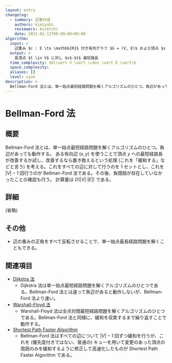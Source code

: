 ```yaml
---
layout: entry
changelog:
  - summary: 記事作成
    authors: kimiyuki
    reviewers: kuretchi
    date: 2021-02-12T00:00:00+09:00
algorithm:
  input: >
    辺重み $c : E \to \mathbb{R}$ 付き有向グラフ $G = (V, E)$ および頂点 $s \in V$
  output: >
    各頂点 $t \in V$ に対し $s$-$t$ 最短路長
  time_complexity: $O(\vert V \vert \cdot \vert E \vert)$
  space_complexity:
  aliases: []
  level: cyan
description: >
  Bellman-Ford 法とは、単一始点最短経路問題を解くアルゴリズムのひとつ。負辺があっても動作する。計算量は $O(\vert V \vert \cdot \vert E \vert)$ である。
---
```


# Bellman-Ford 法

## 概要

Bellman-Ford 法とは、単一始点最短経路問題を解くアルゴリズムのひとつ。負辺があっても動作する。
ある有向辺 $(x, y)$ を使うことで頂点 $y$ への最短経路長が改善するか試し、改善するなら置き換えるという処理 (これを「緩和する」などと言う) を考える。これをすべての辺に対して行うのを 1 セットとし、これを $\vert V \vert - 1$ 回行うのが Bellman-Ford 法である。その後、負閉路が存在していなかったことの確認も行う。
計算量は $O(\vert V \vert \cdot \vert E \vert)$ である。

## 詳細

(省略)

## その他

-   辺の重みの正負をすべて反転させることで、単一始点最長経路問題を解くこともできる。

## 関連項目

-   [Dijkstra 法](/dijkstra)
    -   Dijkstra 法は単一始点最短経路問題を解くアルゴリズムのひとつである。Bellman-Ford 法とは違って負辺があると動作しないが、Bellman-Ford 法より速い。
-   [Warshall-Floyd 法](/warshall-floyd)
    -   Warshall-Floyd 法は全点対間最短経路問題を解くアルゴリズムのひとつである。Bellman-Ford 法と同様に、緩和を収束するまで繰り返すことで動作する。
-   [Shortest Path Faster Algorithm](/spfa)
    -   Bellman-Ford 法はすべての辺について $\vert V \vert - 1$ 回ずつ緩和を行うが、これを (優先度付きではない、普通の) キューを用いて変更のあった頂点の周囲のみを緩和するように修正して高速化したものが Shortest Path Faster Algorithm である。
